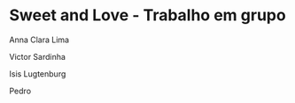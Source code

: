 # Sweet and Love - Trabalho em grupo
<p>Anna Clara Lima</p>
<p>Victor Sardinha</p>
<p>Isis Lugtenburg</p>
<p>Pedro</p>